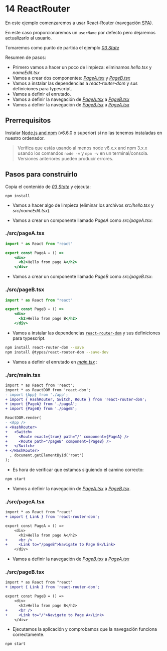 # 14 ReactRouter

En este ejemplo comenzaremos a usar React-Router (navegación <acronym title="Single Page Application">SPA</acronym>).

En este caso proporcionaremos un `userName` por defecto pero dejaremos actualizarlo al usuario.

Tomaremos como punto de partida el ejemplo _[03 State](./../03%20State)_

Resumen de pasos:

- Primero vamos a hacer un poco de limpieza: eliminamos _hello.tsx_ y _nameEdit.tsx_
- Vamos a crear dos componentes: _[PageA.tsx](./src/pageA.tsx)_ y _[PageB.tsx](./src/pageB.tsx)_
- Vamos a instalar las dependencias a _react-router-dom_ y sus definiciones para typescript.
- Vamos a definir el enrutado.
- Vamos a definir la navegación de _[PageA.tsx](./src/pageA.tsx)_ a _[PageB.tsx](./src/pageB.tsx)_
- Vamos a definir la navegación de _[PageB.tsx](./src/pageB.tsx)_ a _[PageA.tsx](./src/pageA.tsx)_

## Prerrequisitos

Instalar [Node.js and npm](https://nodejs.org/en/) (v6.6.0 o superior) si no las tenemos instaladas en nuestro ordenador.

> Verifica que estás usando al menos node v6.x.x and npm 3.x.x usando los comandos `node -v` y `npm -v` en un terminal/consola. Versiones anteriores pueden producir errores.

## Pasos para construirlo

Copia el contenido de _[03 State](./../03%20State)_ y ejecuta:

  ```
  npm install
  ```

- Vamos a hacer algo de limpieza (eliminar los archivos _src/hello.tsx_ y _src/nameEdit.tsx_).

- Vamos a crear un componente llamado _PageA_ como _src/pageA.tsx_:

### ./src/pageA.tsx

```jsx
import * as React from "react"

export const PageA = () =>
    <div>
      <h2>Hello from page A</h2>
    </div>
```

- Vamos a crear un componente llamado _PageB_ como _src/pageB.tsx_:

### ./src/pageB.tsx

```jsx
import * as React from "react"

export const PageB = () =>
    <div>
      <h2>Hello from page B</h2>
    </div>
```

- Vamos a instalar las dependencias [`react-router-dom`](https://github.com/ReactTraining/react-router) y sus definiciones para typescript.

```bash
npm install react-router-dom --save
npm install @types/react-router-dom --save-dev  
```

- Vamos a definir el enrutado en _[main.tsx](./src/main.tsx)_ :

### ./src/main.tsx

```diff
import * as React from 'react';
import * as ReactDOM from 'react-dom';
- import {App} from './app';
+ import { HashRouter, Switch, Route } from 'react-router-dom';
+ import {PageA} from './pageA';
+ import {PageB} from './pageB';

ReactDOM.render(
- <App />
+ <HashRouter>
+   <Switch>
+     <Route exact={true} path="/" component={PageA} />
+     <Route path="/pageB" component={PageB} />
+   </Switch>
+ </HashRouter>
  , document.getElementById('root')
);
```

- Es hora de verificar que estamos siguiendo el camino correcto:

```bash
npm start
```

- Vamos a definir la navegación de _[PageA.tsx](./src/pageA.tsx)_ a _[PageB.tsx](./src/pageB.tsx)_.

### ./src/pageA.tsx

```diff
import * as React from "react"
+ import { Link } from 'react-router-dom';

export const PageA = () =>
    <div>
      <h2>Hello from page A</h2>
+     <br />
+     <Link to="/pageB">Navigate to Page B</Link>
    </div>
```

- Vamos a definir la navegación de _[PageB.tsx](./src/pageB.tsx)_ a _[PageA.tsx](./src/pageA.tsx)_

### ./src/pageB.tsx

```diff
import * as React from "react"
+ import { Link } from 'react-router-dom';

export const PageB = () =>
    <div>
      <h2>Hello from page B</h2>
+     <br />
+     <Link to="/">Navigate to Page A</Link>
    </div>
```

- Ejecutamos la aplicación y comprobamos que la navegación funciona correctamente.

```bash
npm start
```